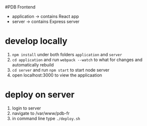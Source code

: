 #PDB Frontend

* application -> contains React app
* server -> contains Express server

# develop locally

1. `npm install` under both folders `application` and `server`
2. `cd application` and run `webpack --watch` to what for changes and automatically rebuild
3. `cd server` and run `npm start` to start node server
4. open localhost:3000 to view the applicaation


# deploy on server

1. login to server
2. navigate to /var/www/pdb-fr
3. in command line type `./deploy.sh`

